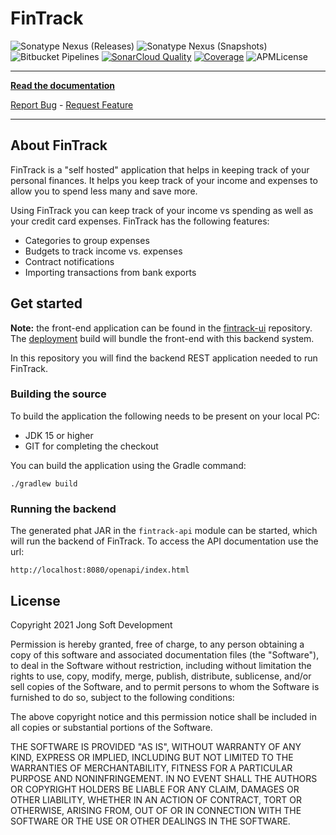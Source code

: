 # FinTrack
![Sonatype Nexus (Releases)](https://img.shields.io/nexus/r/com.jongsoft.finance/fintrack-api?server=https%3A%2F%2Foss.sonatype.org)
![Sonatype Nexus (Snapshots)](https://img.shields.io/nexus/s/com.jongsoft.finance/fintrack-api?server=https%3A%2F%2Foss.sonatype.org)
![Bitbucket Pipelines](https://img.shields.io/bitbucket/pipelines/jongsoftdev/fintrack-application/master)
[![SonarCloud Quality](https://sonarcloud.io/api/project_badges/measure?project=FinTrack%3AAPI&metric=alert_status&style=flat-square)](https://sonarcloud.io/dashboard?id=FinTrack%3AAPI)
[![Coverage](https://sonarcloud.io/api/project_badges/measure?project=FinTrack%3AAPI&metric=coverage&style=flat-square)](https://sonarcloud.io/dashboard?id=FinTrack%3AAPI)
![APMLicense](https://img.shields.io/apm/l/vim-mode.svg?style=flat-square)

-----------------------

**[Read the documentation](https://fintrack.jongsoft.com/)**

[Report Bug](https://jongsoftdev.atlassian.net/issues/?jql=issuetype%20%3D%20Bug%20AND%20project%20%3D%20FIN%20AND%20resolution%20%3D%20Unresolved%20ORDER%20BY%20priority%20DESC) - [Request Feature](https://jongsoftdev.atlassian.net/browse/FIN-23?jql=issuetype%20%3D%20Story%20AND%20project%20%3D%20FIN%20AND%20resolution%20%3D%20Unresolved%20ORDER%20BY%20priority%20DESC)

-----------------------

## About FinTrack
FinTrack is a "self hosted" application that helps in keeping track of your personal finances. It helps you keep track
of your income and expenses to allow you to spend less many and save more.

Using FinTrack you can keep track of your income vs spending as well as your credit card expenses. FinTrack has the 
following features:

* Categories to group expenses
* Budgets to track income vs. expenses
* Contract notifications
* Importing transactions from bank exports

## Get started

**Note:** the front-end application can be found in the [fintrack-ui](https://bitbucket.org/jongsoftdev/fintrack-ui) repository. The [deployment](https://bitbucket.org/jongsoftdev/fintrack-deployment) build will bundle the front-end with this backend system.

In this repository you will find the backend REST application needed to run FinTrack.

### Building the source

To build the application the following needs to be present on your local PC:

* JDK 15 or higher
* GIT for completing the checkout

You can build the application using the Gradle command:

    ./gradlew build

### Running the backend

The generated phat JAR in the ```fintrack-api``` module can be started, which will run the backend of FinTrack. To access the
API documentation use the url:

    http://localhost:8080/openapi/index.html

## License
Copyright 2021 Jong Soft Development

Permission is hereby granted, free of charge, to any person obtaining a copy of this software and 
associated documentation files (the "Software"), to deal in the Software without restriction, including 
without limitation the rights to use, copy, modify, merge, publish, distribute, sublicense, and/or sell
copies of the Software, and to permit persons to whom the Software is furnished to do so, subject to 
the following conditions:

The above copyright notice and this permission notice shall be included in all copies or substantial 
portions of the Software.

THE SOFTWARE IS PROVIDED "AS IS", WITHOUT WARRANTY OF ANY KIND, EXPRESS OR IMPLIED, INCLUDING BUT NOT
LIMITED TO THE WARRANTIES OF MERCHANTABILITY, FITNESS FOR A PARTICULAR PURPOSE AND NONINFRINGEMENT. 
IN NO EVENT SHALL THE AUTHORS OR COPYRIGHT HOLDERS BE LIABLE FOR ANY CLAIM, DAMAGES OR OTHER LIABILITY, 
WHETHER IN AN ACTION OF CONTRACT, TORT OR OTHERWISE, ARISING FROM, OUT OF OR IN CONNECTION WITH THE SOFTWARE 
OR THE USE OR OTHER DEALINGS IN THE SOFTWARE.
